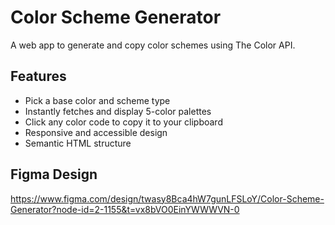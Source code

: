 # Color Scheme Generator

A web app to generate and copy color schemes using The Color API.

## Features

- Pick a base color and scheme type
- Instantly fetches and display 5-color palettes
- Click any color code to copy it to your clipboard
- Responsive and accessible design
- Semantic HTML structure

## Figma Design

https://www.figma.com/design/twasy8Bca4hW7gunLFSLoY/Color-Scheme-Generator?node-id=2-1155&t=vx8bVO0EinYWWWVN-0
